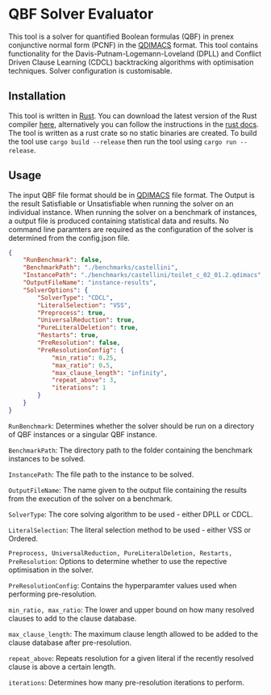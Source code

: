 # QBF Solver Evaluator
This tool is a solver for quantified Boolean formulas (QBF) in prenex conjunctive normal form (PCNF) in the [QDIMACS](http://www.qbflib.org/qdimacs.html) format. This tool contains functionality for the Davis-Putnam-Logemann-Loveland (DPLL) and Conflict Driven Clause Learning (CDCL) backtracking algorithms with optimisation techniques. Solver configuration is customisable.

## Installation
This tool is written in [Rust](https://www.rust-lang.org/). You can download the latest version of the Rust compiler [here](https://rustup.rs/), alternatively you can follow the instructions in the [rust docs](https://doc.rust-lang.org/cargo/getting-started/installation.html). The tool is written as a rust crate so no static binaries are created. To build the tool use ```cargo build --release``` then run the tool using ```cargo run --release```.

## Usage
The input QBF file format should be in [QDIMACS](http://www.qbflib.org/qdimacs.html) file format. The Output is the result Satisfiable or Unsatisfiable when running the solver on an individual instance. When running the solver on a benchmark of instances, a output file is produced containing statistical data and results. No command line paramters are required as the configuration of the solver is determined from the config.json file. 

```json
{
    "RunBenchmark": false,
    "BenchmarkPath": "./benchmarks/castellini",
    "InstancePath": "./benchmarks/castellini/toilet_c_02_01.2.qdimacs",
    "OutputFileName": "instance-results",
    "SolverOptions": {
        "SolverType": "CDCL",
        "LiteralSelection": "VSS",
        "Preprocess": true,
        "UniversalReduction": true,
        "PureLiteralDeletion": true,
        "Restarts": true,
        "PreResolution": false,
        "PreResolutionConfig": {
            "min_ratio": 0.25,
            "max_ratio": 0.5,
            "max_clause_length": "infinity",
            "repeat_above": 3,
            "iterations": 1
        }
    }
}
```

```RunBenchmark```: Determines whether the solver should be run on a directory of QBF instances or a singular QBF instance.

```BenchmarkPath```: The directory path to the folder containing the benchmark instances to be solved.

```InstancePath```: The file path to the instance to be solved.

```OutputFileName```: The name given to the output file containing the results from the execution of the solver on a benchmark.

```SolverType```: The core solving algorithm to be used - either DPLL or CDCL.

```LiteralSelection```: The literal selection method to be used - either VSS or Ordered.

```Preprocess, UniversalReduction, PureLiteralDeletion, Restarts, PreResolution```: Options to determine whether to use the repective optimisation in the solver.

```PreResolutionConfig```: Contains the hyperparamter values used when performing pre-resolution.

```min_ratio, max_ratio```: The lower and upper bound on how many resolved clauses to add to the clause database.

```max_clause_length```: The maximum clause length allowed to be added to the clause database after pre-resolution.

```repeat_above```: Repeats resolution for a given literal if the recently resolved clause is above a certain length.

```iterations```: Determines how many pre-resolution iterations to perform.
